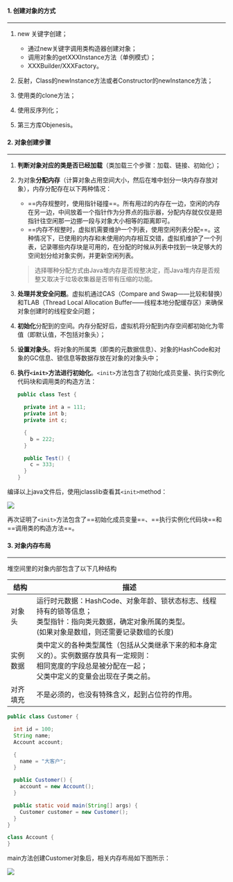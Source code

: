 #### 1. 创建对象的方式

---

1. new 关键字创建；
   - 通过new关键字调用类构造器创建对象；
   - 调用对象的getXXXInstance方法（单例模式）；
   - XXXBuilder/XXXFactory。

2. 反射，Class的newInstance方法或者Constructor的newInstance方法；
2. 使用类的clone方法；
2. 使用反序列化；
2. 第三方库Objenesis。



#### 2. 对象创建步骤

---

1. **判断对象对应的类是否已经加载**（类加载三个步骤：加载、链接、初始化）；

2. 为对象**分配内存**（计算对象占用空间大小，然后在堆中划分一块内存存放对象），内存分配存在以下两种情况：

   - ==内存规整时，使用指针碰撞==。所有用过的内存在一边，空闲的内存在另一边，中间放着一个指针作为分界点的指示器，分配内存就仅仅是把指针往空闲那一边挪一段与对象大小相等的距离即可。
   - ==内存不规整时，虚拟机需要维护一个列表，使用空闲列表分配==。这种情况下，已使用的内存和未使用的内存相互交错，虚拟机维护了一个列表，记录哪些内存块是可用的，在分配的时候从列表中找到一块足够大的空间划分给对象实例，并更新空闲列表。

   >选择哪种分配方式由Java堆内存是否规整决定，而Java堆内存是否规整又取决于垃圾收集器是否带有压缩的功能。

3. **处理并发安全问题**。虚拟机通过CAS（Compare and Swap——比较和替换）和TLAB（Thread Local Allocation Buffer——线程本地分配缓存区）来确保对象创建时的线程安全问题；

4. **初始化**分配到的空间。内存分配好后，虚拟机将分配到内存空间都初始化为零值（即默认值，不包括对象头）；

5. **设置对象头**。将对象的所属类（即类的元数据信息）、对象的HashCode和对象的GC信息、锁信息等数据存放在对象的对象头中；

6. **执行`<init>`方法进行初始化**。`<init>`方法包含了初始化成员变量、执行实例化代码块和调用类的构造方法：

   ```java
   public class Test {
   
     private int a = 111;
     private int b;
     private int c;
   
     {
       b = 222;
     }
   
     public Test() {
       c = 333;
     }
   }
   ```

编译以上java文件后，使用jclasslib查看其`<init>`method：

![](https://tva1.sinaimg.cn/large/e6c9d24egy1h0jkwxbf26j212q0mgtbp.jpg)

再次证明了`<init>`方法包含了==初始化成员变量==、==执行实例化代码块==和==调用类的构造方法==。



#### 3. 对象内存布局

---

堆空间里的对象内部包含了以下几种结构

| 结构     | 描述                                                         |
| -------- | ------------------------------------------------------------ |
| 对象头   | 运行时元数据：HashCode、对象年龄、锁状态标志、线程持有的锁等信息；<br>类型指针：指向类元数据，确定对象所属的类型。<br>(如果对象是数组，则还需要记录数组的长度) |
| 实例数据 | 类中定义的各种类型属性（包括从父类继承下来的和本身定义的）。实例数据存放具有一定规则：<br>相同宽度的字段总是被分配在一起；<br>父类中定义的变量会出现在子类之前。 |
| 对齐填充 | 不是必须的，也没有特殊含义，起到占位符的作用。               |

```java
public class Customer {

  int id = 100;
  String name;
  Account account;

  {
    name = "大客户";
  }

  public Customer() {
    account = new Account();
  }

  public static void main(String[] args) {
    Customer customer = new Customer();
  }
}

class Account {
}
```

main方法创建Customer对象后，相关内存布局如下图所示：

![](https://tva1.sinaimg.cn/large/e6c9d24egy1h0jlvgr3lqj21gs0u0mz5.jpg)

